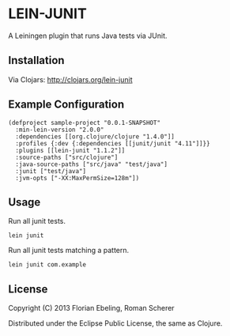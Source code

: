 # LEIN-JUNIT

A Leiningen plugin that runs Java tests via JUnit.

## Installation

Via Clojars: http://clojars.org/lein-junit

## Example Configuration

    (defproject sample-project "0.0.1-SNAPSHOT"
      :min-lein-version "2.0.0"
      :dependencies [[org.clojure/clojure "1.4.0"]]
      :profiles {:dev {:dependencies [[junit/junit "4.11"]]}}
      :plugins [[lein-junit "1.1.2"]]
      :source-paths ["src/clojure"]
      :java-source-paths ["src/java" "test/java"]
      :junit ["test/java"]
      :jvm-opts ["-XX:MaxPermSize=128m"])

## Usage

Run all junit tests.

    lein junit

Run all junit tests matching a pattern.

    lein junit com.example

## License

Copyright (C) 2013 Florian Ebeling, Roman Scherer

Distributed under the Eclipse Public License, the same as Clojure.
